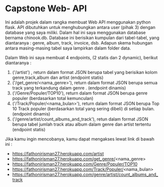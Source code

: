# Capstone Web- API
Ini adalah projek dalam rangka membuat Web API menggunakan python flask. API dibutuhkan untuk menghubungkan antara user (pihak 3) dengan database yang saya miliki. Dalam hal ini saya menggunakan database bernama chinook.db. Database ini berisikan kumpulan dari tabel-tabel, yang diantaranya : genre, album, track, invoice, dsb. Adapun skema hubungan antara masing-masing tabel saya lampirkan dalam folder data.

Dalam Web ini saya membuat 4 endpoints, (2 statis dan 2 dynamic), berikut diantaranya :
1. ('/artist') , return dalam format JSON berupa tabel yang berisikan kolom genre,track,album dan artist (endpoint statis)
2. ('/get_genre/<nama_genre>'), return dalam format JSON berupa semua track yang terkandung dalam genre . (endpoint dinamis)
3. ('/Genre/Populer/TOP10'), return dalam format JSON berupa genre populer (berdasarkan total kemunculan)
4. ('/Track/Populer/<nama_bulan>'), return dalam format JSON berupa Top 10 Track populer (berdasarkan total yang sering dibeli) di setiap bulan. (endpoint dinamis)
5. ('/genre/artist/count_albums_and_track'), retun dalam format JSON berupa tabel jumlah track atau album dalam genre dan artist tertentu (endpoint statis)

Jika kamu ingin mencobanya, kamu dapat mengakses lewat link di bawah ini : 
- https://fathonirisman27.herokuapp.com/artist 
- https://fathonirisman27.herokuapp.com/get_genre/<nama_genre>
- https://fathonirisman27.herokuapp.com/Genre/Populer/TOP10
- https://fathonirisman27.herokuapp.com/Track/Populer/<nama_bulan>
- https://fathonirisman27.herokuapp.com/genre/artist/count_albums_and_track
 
  
